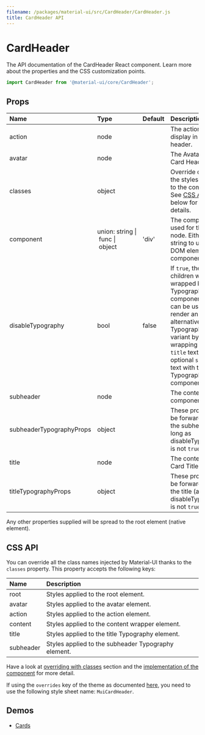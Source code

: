 ```yaml
---
filename: /packages/material-ui/src/CardHeader/CardHeader.js
title: CardHeader API
---
```


<!--- This documentation is automatically generated, do not try to edit it. -->

# CardHeader

<p class="description">The API documentation of the CardHeader React component. Learn more about the properties and the CSS customization points.</p>

```js
import CardHeader from '@material-ui/core/CardHeader';
```



## Props

| Name | Type | Default | Description |
|:-----|:-----|:--------|:------------|
| <span class="prop-name">action</span> | <span class="prop-type">node |   | The action to display in the card header. |
| <span class="prop-name">avatar</span> | <span class="prop-type">node |   | The Avatar for the Card Header. |
| <span class="prop-name">classes</span> | <span class="prop-type">object |   | Override or extend the styles applied to the component. See [CSS API](#css-api) below for more details. |
| <span class="prop-name">component</span> | <span class="prop-type">union:&nbsp;string&nbsp;&#124;<br>&nbsp;func&nbsp;&#124;<br>&nbsp;object<br> | <span class="prop-default">'div'</span> | The component used for the root node. Either a string to use a DOM element or a component. |
| <span class="prop-name">disableTypography</span> | <span class="prop-type">bool | <span class="prop-default">false</span> | If `true`, the children won't be wrapped by a Typography component. This can be useful to render an alternative Typography variant by wrapping the `title` text, and optional `subheader` text with the Typography component. |
| <span class="prop-name">subheader</span> | <span class="prop-type">node |   | The content of the component. |
| <span class="prop-name">subheaderTypographyProps</span> | <span class="prop-type">object |   | These props will be forwarded to the subheader (as long as disableTypography is not `true`). |
| <span class="prop-name">title</span> | <span class="prop-type">node |   | The content of the Card Title. |
| <span class="prop-name">titleTypographyProps</span> | <span class="prop-type">object |   | These props will be forwarded to the title (as long as disableTypography is not `true`). |

Any other properties supplied will be spread to the root element (native element).

## CSS API

You can override all the class names injected by Material-UI thanks to the `classes` property.
This property accepts the following keys:


| Name | Description |
|:-----|:------------|
| <span class="prop-name">root</span> | Styles applied to the root element.
| <span class="prop-name">avatar</span> | Styles applied to the avatar element.
| <span class="prop-name">action</span> | Styles applied to the action element.
| <span class="prop-name">content</span> | Styles applied to the content wrapper element.
| <span class="prop-name">title</span> | Styles applied to the title Typography element.
| <span class="prop-name">subheader</span> | Styles applied to the subheader Typography element.

Have a look at [overriding with classes](/customization/overrides/#overriding-with-classes) section
and the [implementation of the component](https://github.com/mui-org/material-ui/tree/master/packages/material-ui/src/CardHeader/CardHeader.js)
for more detail.

If using the `overrides` key of the theme as documented
[here](/customization/themes/#customizing-all-instances-of-a-component-type),
you need to use the following style sheet name: `MuiCardHeader`.

## Demos

- [Cards](/demos/cards/)

